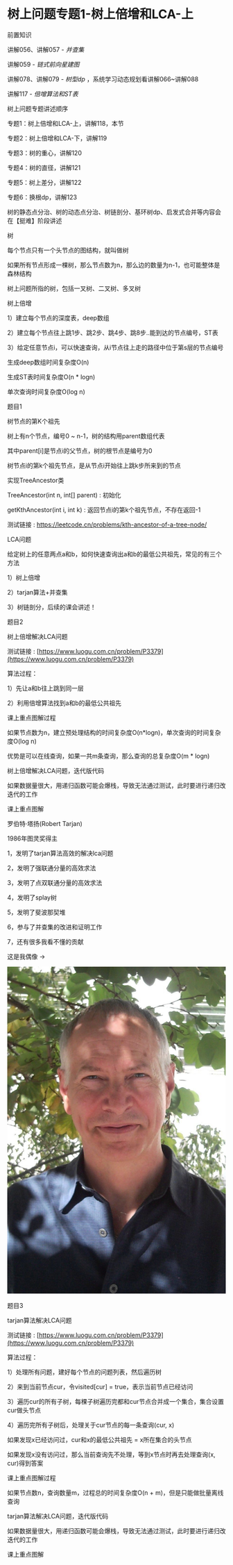 # 树上问题专题1-树上倍增和LCA-上

前置知识

讲解056、讲解057 -  _并查集_

讲解059 -  _链式前向星建图_

讲解078、讲解079 -  _树型dp_ ，系统学习动态规划看讲解066~讲解088

讲解117 -  _倍增算法和ST表_

树上问题专题讲述顺序

专题1：树上倍增和LCA-上，讲解118，本节

专题2：树上倍增和LCA-下，讲解119

专题3：树的重心，讲解120

专题4：树的直径，讲解121

专题5：树上差分，讲解122

专题6：换根dp，讲解123

树的静态点分治、树的动态点分治、树链剖分、基环树dp、启发式合并等内容会在【挺难】阶段讲述

树

每个节点只有一个头节点的图结构，就叫做树

如果所有节点形成一棵树，那么节点数为n，那么边的数量为n-1，也可能整体是森林结构

树上问题所指的树，包括一叉树、二叉树、多叉树

树上倍增

1）建立每个节点的深度表，deep数组

2）建立每个节点往上跳1步、跳2步、跳4步、跳8步..能到达的节点编号，ST表

3）给定任意节点i，可以快速查询，从i节点往上走的路径中位于第s层的节点编号

生成deep数组时间复杂度O(n)

生成ST表时间复杂度O(n * logn)

单次查询时间复杂度O(log n)

题目1

树节点的第K个祖先

树上有n个节点，编号0 ~ n-1，树的结构用parent数组代表

其中parent[i]是节点i的父节点，树的根节点是编号为0

树节点i的第k个祖先节点，是从节点i开始往上跳k步所来到的节点

实现TreeAncestor类

TreeAncestor(int n, int[] parent) : 初始化

getKthAncestor(int i, int k) : 返回节点i的第k个祖先节点，不存在返回-1

测试链接 : https://leetcode.cn/problems/kth-ancestor-of-a-tree-node/

LCA问题

给定树上的任意两点a和b，如何快速查询出a和b的最低公共祖先，常见的有三个方法

1）树上倍增

2）tarjan算法+并查集

3）树链剖分，后续的课会讲述！

题目2

树上倍增解决LCA问题

测试链接 : [https://www.luogu.com.cn/problem/P3379](https://www.luogu.com.cn/problem/P3379)

算法过程：

1）先让a和b往上跳到同一层

2）利用倍增算法找到a和b的最低公共祖先

课上重点图解过程

如果节点数为n，建立预处理结构的时间复杂度O(n*logn)，单次查询的时间复杂度O(log n)

优势是可以在线查询，如果一共m条查询，那么查询的总复杂度O(m * logn)

树上倍增解决LCA问题，迭代版代码

如果数据量很大，用递归函数可能会爆栈，导致无法通过测试，此时要进行递归改迭代的工作

课上重点图解

罗伯特·塔扬(Robert Tarjan)

1986年图灵奖得主

1，发明了tarjan算法高效的解决lca问题

2，发明了强联通分量的高效求法

3，发明了点双联通分量的高效求法

4，发明了splay树

5，发明了斐波那契堆

6，参与了并查集的改进和证明工作

7，还有很多我看不懂的贡献

这是我偶像 ->

![](img/%E7%AE%97%E6%B3%95%E8%AE%B2%E8%A7%A3118%E3%80%90%E6%89%A9%E5%B1%95%E3%80%91%E6%A0%91%E4%B8%8A%E9%97%AE%E9%A2%98%E4%B8%93%E9%A2%981-%E6%A0%91%E4%B8%8A%E5%80%8D%E5%A2%9E%E5%92%8CLCA-%E4%B8%8A0.jpg)

题目3

tarjan算法解决LCA问题

测试链接 : [https://www.luogu.com.cn/problem/P3379](https://www.luogu.com.cn/problem/P3379)

算法过程：

1）处理所有问题，建好每个节点的问题列表，然后遍历树

2）来到当前节点cur，令visited[cur] = true，表示当前节点已经访问

3）遍历cur的所有子树，每棵子树遍历完都和cur节点合并成一个集合，集合设置cur做头节点

4）遍历完所有子树后，处理关于cur节点的每一条查询(cur, x)

如果发现x已经访问过，cur和x的最低公共祖先 = x所在集合的头节点

如果发现x没有访问过，那么当前查询先不处理，等到x节点时再去处理查询(x, cur)得到答案

课上重点图解过程

如果节点数n，查询数量m，过程总的时间复杂度O(n + m)，但是只能做批量离线查询

tarjan算法解决LCA问题，迭代版代码

如果数据量很大，用递归函数可能会爆栈，导致无法通过测试，此时要进行递归改迭代的工作

课上重点图解

